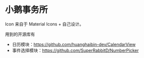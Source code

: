 # 小鹅事务所

Icon 来自于 Material Icons + 自己设计。

用到的开源库有
- 日历模块：https://github.com/huanghaibin-dev/CalendarView
- 事件选择模块：https://github.com/SuperRabbitD/NumberPicker